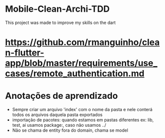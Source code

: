 # Mobile-Clean-Archi-TDD
This project was made to improve my skills on the dart

# https://github.com/rmanguinho/clean-flutter-app/blob/master/requirements/use_cases/remote_authentication.md


# Anotações de aprendizado

- Sempre criar um arquivo 'index' com o nome da pasta e nele conterá todos os arquivos daquela pasta exportados 
- importação de pacotes: quando estamos em pastas diferentes ex: lib, test, ai usamos package:, caso não usamos ../
- Não se chama de entity fora do domain, chama se model
